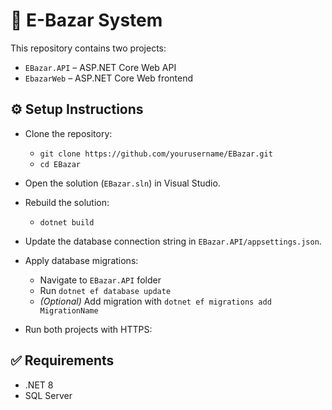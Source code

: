# 🛒 E-Bazar System

This repository contains two projects:
- `EBazar.API` – ASP.NET Core Web API
- `EbazarWeb` – ASP.NET Core Web frontend

## ⚙️ Setup Instructions

- Clone the repository:
  - `git clone https://github.com/yourusername/EBazar.git`
  - `cd EBazar`

- Open the solution (`EBazar.sln`) in Visual Studio.

- Rebuild the solution:
  - `dotnet build`

- Update the database connection string in `EBazar.API/appsettings.json`.

- Apply database migrations:
  - Navigate to `EBazar.API` folder
  - Run `dotnet ef database update`
  - *(Optional)* Add migration with `dotnet ef migrations add MigrationName`

- Run both projects with HTTPS:

## ✅ Requirements

- .NET 8
- SQL Server
